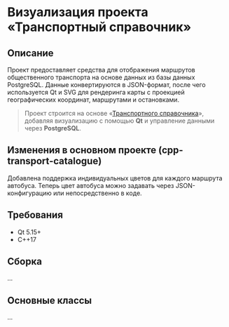 # Визуализация проекта «Транспортный справочник»  
## Описание
Проект  предоставляет средства для отображения маршрутов общественного транспорта на основе данных из базы данных PostgreSQL. Данные конвертируются в JSON-формат, после чего используется Qt и SVG для рендеринга карты с проекцией географических координат, маршрутами и остановками.

> Проект строится на основе «[Транспортного справочника](https://github.com/burakshaevn/cpp-transport-catalogue "Основной проект транспортного справочника")», добавляя визуализацию с помощью **Qt** и управление данными через **PostgreSQL**.

## Изменения в основном проекте (cpp-transport-catalogue)
Добавлена поддержка индивидуальных цветов для каждого маршрута автобуса. Теперь цвет автобуса можно задавать через JSON-конфигурацию или непосредственно в коде.

## Требования
- Qt 5.15+
- C++17

## Сборка
...

## Основные классы
...
